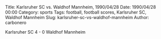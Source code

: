 Title: Karlsruher SC vs. Waldhof Mannheim, 1990/04/28
Date: 1990/04/28 00:00
Category: sports
Tags: football, football scores, Karlsruher SC, Waldhof Mannheim
Slug: karlsruher-sc-vs-waldhof-mannheim
Author: carbonero


Karlsruher SC 4 - 0 Waldhof Mannheim
